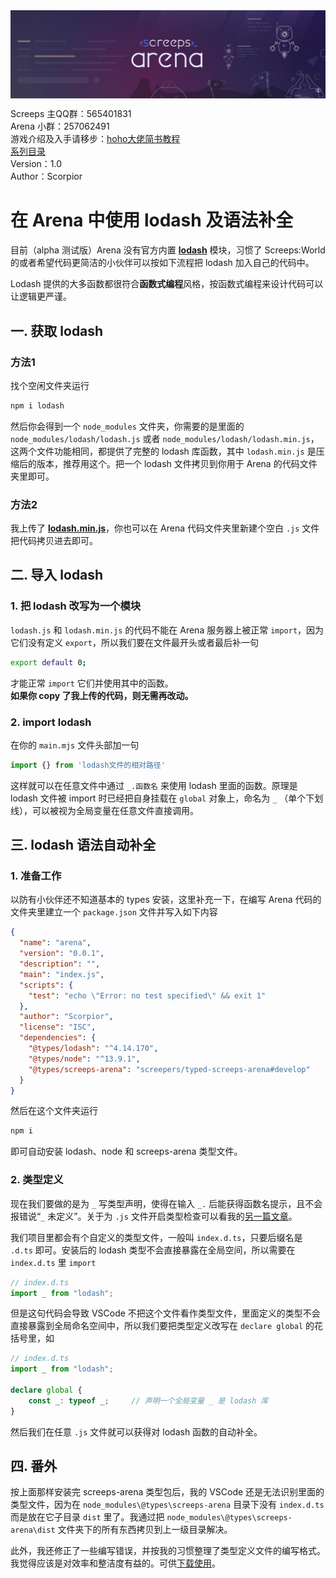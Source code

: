 <img align="middle" src="../imgs/arena_title.png">
  
Screeps 主QQ群：565401831  
Arena 小群：257062491  
游戏介绍及入手请移步：[hoho大佬简书教程](https://www.jianshu.com/p/5431cb7f42d3)  
[系列目录](https://zhuanlan.zhihu.com/p/104412058)  
Version：1.0  
Author：Scorpior   

# 在 Arena 中使用 lodash 及语法补全
目前（alpha 测试版）Arena 没有官方内置 **[lodash](https://www.lodashjs.com/)** 模块，习惯了 Screeps:World 的或者希望代码更简洁的小伙伴可以按如下流程把 lodash 加入自己的代码中。

Lodash 提供的大多函数都很符合**函数式编程**风格，按函数式编程来设计代码可以让逻辑更严谨。

## 一. 获取 lodash
### 方法1 
找个空闲文件夹运行
```bash
npm i lodash
```
然后你会得到一个 `node_modules` 文件夹，你需要的是里面的 `node_modules/lodash/lodash.js` 或者 `node_modules/lodash/lodash.min.js`，这两个文件功能相同，都提供了完整的 lodash 库函数，其中 `lodash.min.js` 是压缩后的版本，推荐用这个。把一个 lodash 文件拷贝到你用于 Arena 的代码文件夹里即可。
### 方法2
我上传了 **[lodash.min.js](../../src/lodash.js)**，你也可以在 Arena 代码文件夹里新建个空白 `.js` 文件把代码拷贝进去即可。

## 二. 导入 lodash
### 1. 把 lodash 改写为一个模块
`lodash.js` 和 `lodash.min.js` 的代码不能在 Arena 服务器上被正常 `import`，因为它们没有定义 `export`，所以我们要在文件最开头或者最后补一句
```bash
export default 0;
```
才能正常 `import` 它们并使用其中的函数。  
**如果你 copy 了我上传的代码，则无需再改动。**
### 2. import lodash
在你的 `main.mjs` 文件头部加一句
```javascript
import {} from 'lodash文件的相对路径'
```
这样就可以在任意文件中通过 `_.函数名` 来使用 lodash 里面的函数。原理是 lodash 文件被 import 时已经把自身挂载在 `global` 对象上，命名为 `_` （单个下划线），可以被视为全局变量在任意文件直接调用。
## 三. lodash 语法自动补全
### 1. 准备工作
以防有小伙伴还不知道基本的 types 安装，这里补充一下，在编写 Arena 代码的文件夹里建立一个 `package.json` 文件并写入如下内容
```json
{
  "name": "arena",
  "version": "0.0.1",
  "description": "",
  "main": "index.js",
  "scripts": {
    "test": "echo \"Error: no test specified\" && exit 1"
  },
  "author": "Scorpior",
  "license": "ISC",
  "dependencies": {
    "@types/lodash": "^4.14.170",
    "@types/node": "^13.9.1",
    "@types/screeps-arena": "screepers/typed-screeps-arena#develop"
  }
}
```
然后在这个文件夹运行
```bash
npm i
```
即可自动安装 lodash、node 和 screeps-arena 类型文件。

### 2. 类型定义
现在我们要做的是为 `_` 写类型声明，使得在输入 `_.` 后能获得函数名提示，且不会报错说“`_` 未定义”。关于为 `.js` 文件开启类型检查可以看我的[另一篇文章](../JS类型补全.md)。

我们项目里都会有个自定义的类型文件，一般叫 `index.d.ts`，只要后缀名是 `.d.ts` 即可。安装后的 lodash 类型不会直接暴露在全局空间，所以需要在 `index.d.ts` 里 `import`
```typescript
// index.d.ts
import _ from "lodash";
```
但是这句代码会导致 VSCode 不把这个文件看作类型文件，里面定义的类型不会直接暴露到全局命名空间中，所以我们要把类型定义改写在 `declare global` 的花括号里，如
```typescript
// index.d.ts
import _ from "lodash";

declare global {
    const _: typeof _;     // 声明一个全局变量 _ 是 lodash 库
}
```
然后我们在任意 `.js` 文件就可以获得对 lodash 函数的自动补全。

## 四. 番外
按上面那样安装完 screeps-arena 类型包后，我的 VSCode 还是无法识别里面的类型文件，因为在 `node_modules\@types\screeps-arena` 目录下没有 `index.d.ts` 而是放在它子目录 `dist` 里了。我通过把 `node_modules\@types\screeps-arena\dist` 文件夹下的所有东西拷贝到上一级目录解决。

此外，我还修正了一些编写错误，并按我的习惯整理了类型定义文件的编写格式。我觉得应该是对效率和整洁度有益的。可供[下载使用](../../src/@types)。